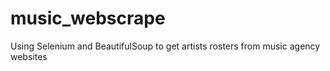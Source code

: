 # music_webscrape
Using Selenium and BeautifulSoup to get artists rosters from music agency websites
